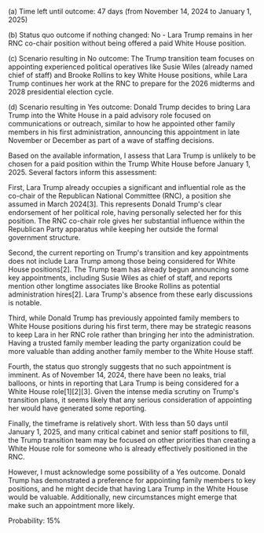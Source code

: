 (a) Time left until outcome: 47 days (from November 14, 2024 to January 1, 2025)

(b) Status quo outcome if nothing changed: No - Lara Trump remains in her RNC co-chair position without being offered a paid White House position.

(c) Scenario resulting in No outcome: The Trump transition team focuses on appointing experienced political operatives like Susie Wiles (already named chief of staff) and Brooke Rollins to key White House positions, while Lara Trump continues her work at the RNC to prepare for the 2026 midterms and 2028 presidential election cycle.

(d) Scenario resulting in Yes outcome: Donald Trump decides to bring Lara Trump into the White House in a paid advisory role focused on communications or outreach, similar to how he appointed other family members in his first administration, announcing this appointment in late November or December as part of a wave of staffing decisions.

Based on the available information, I assess that Lara Trump is unlikely to be chosen for a paid position within the Trump White House before January 1, 2025. Several factors inform this assessment:

First, Lara Trump already occupies a significant and influential role as the co-chair of the Republican National Committee (RNC), a position she assumed in March 2024[3]. This represents Donald Trump's clear endorsement of her political role, having personally selected her for this position. The RNC co-chair role gives her substantial influence within the Republican Party apparatus while keeping her outside the formal government structure.

Second, the current reporting on Trump's transition and key appointments does not include Lara Trump among those being considered for White House positions[2]. The Trump team has already begun announcing some key appointments, including Susie Wiles as chief of staff, and reports mention other longtime associates like Brooke Rollins as potential administration hires[2]. Lara Trump's absence from these early discussions is notable.

Third, while Donald Trump has previously appointed family members to White House positions during his first term, there may be strategic reasons to keep Lara in her RNC role rather than bringing her into the administration. Having a trusted family member leading the party organization could be more valuable than adding another family member to the White House staff.

Fourth, the status quo strongly suggests that no such appointment is imminent. As of November 14, 2024, there have been no leaks, trial balloons, or hints in reporting that Lara Trump is being considered for a White House role[1][2][3]. Given the intense media scrutiny on Trump's transition plans, it seems likely that any serious consideration of appointing her would have generated some reporting.

Finally, the timeframe is relatively short. With less than 50 days until January 1, 2025, and many critical cabinet and senior staff positions to fill, the Trump transition team may be focused on other priorities than creating a White House role for someone who is already effectively positioned in the RNC.

However, I must acknowledge some possibility of a Yes outcome. Donald Trump has demonstrated a preference for appointing family members to key positions, and he might decide that having Lara Trump in the White House would be valuable. Additionally, new circumstances might emerge that make such an appointment more likely.

Probability: 15%